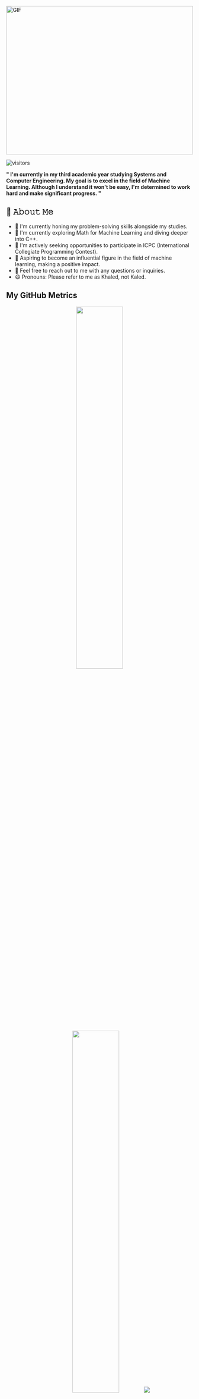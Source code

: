 <p align="left" width ="100%" height = "400">
  <img src="https://github.com/KhaledEkramy/account-gif-photo/raw/main/githubGif.gif" alt="GIF" width="100%" height="400">
</p>



![visitors](https://vbr.wocr.tk/badge?page_id=KhaledEkramy.KhaledEkramy&color=00cf00)

<p><strong >" I'm currently in my third academic year studying Systems and Computer Engineering. My goal is to excel in the field of Machine Learning. Although I understand it won't be easy, I'm determined to work hard and make significant progress. "</strong></p>



## :book: 𝙰𝚋𝚘𝚞𝚝 𝙼𝚎
- 🔭 I'm currently honing my problem-solving skills alongside my studies.
- 🌱 I'm currently exploring Math for Machine Learning and diving deeper into C++.
- 👯 I'm actively seeking opportunities to participate in ICPC (International Collegiate Programming Contest).
- 🎯 Aspiring to become an influential figure in the field of machine learning, making a positive impact.
- 💬 Feel free to reach out to me with any questions or inquiries.
- 😄 Pronouns: Please refer to me as Khaled, not Kaled.



## My GitHub Metrics
<p align="center">
  <img height="50%" width="auto" src="https://github-readme-stats.vercel.app/api?username=KhaledEkramy&show_icons=true&count_private=true&theme=darcula&hide_border=true&hide=issues,contribs&bg_color=00000000">
  <img height="50%" width="auto" src="https://github-readme-stats.vercel.app/api/top-langs/?username=KhaledEkramy&layout=compact&hide_border=true&theme=darcula&bg_color=00000000&langs_count=6&hide=jupyter%20notebook,tex,css,php&exclude_repo=Pacman-AI">
  <img src="https://github-readme-streak-stats.herokuapp.com?user=KhaledEkramy&theme=darcula&hide_border=true&background=FFFFFF00">
  <br>
  <br>
  <a href="https://www.buymeacoffee.com/aveek.saha"><img align="center" src="https://cdn.buymeacoffee.com/buttons/v2/default-orange.png" height="50" width="210" alt="aveek.saha" /></a>
</p>





